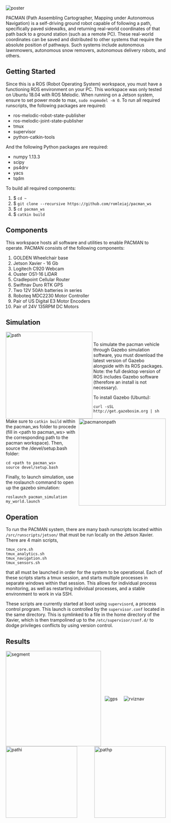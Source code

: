 <img src="/data/Documentation/cropped_poster.png" alt="poster" align="center">

PACMAN (Path Assembling Cartographer, Mapping under Autonomous Navigation) is a self-driving ground robot capable of following a path, specifically paved sidewalks, and returning real-world coordinates of that path back to a ground station (such as a remote PC). These real-world coordinates can be saved and distributed to other systems that require the absolute position of pathways. Such systems include autonomous lawnmowers, autonomous snow removers, autonomous delivery robots, and others.

## Getting Started
Since this is a ROS (Robot Operating System) workspace, you must have a functioning ROS environment on your PC. This workspace was only tested on Ubuntu 18.04 with ROS Melodic. When running on a Jetson system, ensure to set power mode to max, `sudo nvpmodel -m 0`. 
To run all required runscripts, the following packages are required:
* ros-melodic-robot-state-publisher
* ros-melodic-joint-state-publisher
* tmux
* supervisor
* python-catkin-tools

And the following Python packages are required:
* numpy 1.13.3
* scipy
* ps4drv
* yacs
* tqdm

To build all required components:
1. $ `cd ~`
2. $ `git clone --recursive https://github.com/romleiaj/pacman_ws`
3. $ `cd pacman_ws`
4. $ `catkin build`


## Components
This workspace hosts all software and utilities to enable PACMAN to operate.
PACMAN consists of the following components:
1. GOLDEN Wheelchair base
2. Jetson Xavier - 16 Gb
3. Logitech C920 Webcam
4. Ouster OS1-16 LiDAR
5. Cradlepoint Cellular Router
6. Swiftnav Duro RTK GPS
7. Two 12V 50Ah batteries in series
8. Roboteq MDC2230 Motor Controller
9. Pair of US Digital E3 Motor Encoders
10. Pair of 24V 135RPM DC Motors

## Simulation
<img src="/data/Visualization/top-down-path.png" alt="path" align="left" height="273">
<img src="/data/Visualization/pacman-sidewalk.png" alt="pacmanonpath" align="right" height="274">
&nbsp;

To simulate the pacman vehicle through Gazebo simulation software, you must download the latest version of Gazebo alongside with its ROS packages. Note: the full desktop version of ROS includes Gazebo software (therefore an install is not necessary).

To install Gazebo (Ubuntu):
```
curl -sSL http://get.gazebosim.org | sh
```
Make sure to `catkin build` within the pacman_ws folder to procede (fill in \<path to pacman_ws\> with the corresponding path to the pacman workspace). Then, source the /devel/setup.bash folder:
```
cd <path to pacman_ws>
source devel/setup.bash
```
Finally, to launch simulation, use the roslaunch command to open up the gazebo simulation:
```
roslaunch pacman_simulation my_world.launch 
```

## Operation

To run the PACMAN system, there are many bash runscripts located within `/src/runscripts/jetson/` that must be run locally on the Jetson Xavier. There are 4 main scripts, 
```
tmux_core.sh
tmux_analytics.sh
tmux_navigation.sh
tmux_sensors.sh
```
that all must be launched in order for the system to be operational. Each of these scripts starts a tmux session, and starts multiple processes in separate windows within that session. This allows for individual process monitoring, as well as restarting individual processes, and a stable environment to work in via SSH.

These scripts are currently started at boot using `supervisord`, a process control program. This launch is controlled by the `supervisor.conf` located in the same directory. This is symlinked to a file in the home directory of the Xavier, which is then trampolined up to the `/etc/supervisor/conf.d/` to dodge privileges conflicts by using version control.

## Results

<img src="/data/Visualization/orig_plus_seg.png" alt="segment" align="center" height="300">
&nbsp;
<img src="/data/Visualization/gps-track.png" alt="gps" align="center">
&nbsp;
<img src="/data/Visualization/path-indoors.png" alt="pathi" align="left" height="225">
<img src="/data/Visualization/path-planned.png" alt="pathp" align="right" height="225">
&nbsp;
<img src="/data/Visualization/rviz-nav.png" alt="rviznav" align="center">
